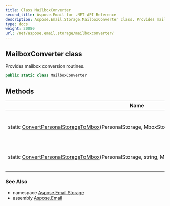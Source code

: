 ```yaml
---
title: Class MailboxConverter
second_title: Aspose.Email for .NET API Reference
description: Aspose.Email.Storage.MailboxConverter class. Provides mailbox conversion routines
type: docs
weight: 20080
url: /net/aspose.email.storage/mailboxconverter/
---
```

## MailboxConverter class

Provides mailbox conversion routines.

```csharp
public static class MailboxConverter
```

## Methods

| Name | Description |
| --- | --- |
| static [ConvertPersonalStorageToMbox](../../aspose.email.storage/mailboxconverter/convertpersonalstoragetombox/#convertpersonalstoragetombox)(PersonalStorage, MboxStorageWriter, MessageAcceptanceCallback) | Converts the [`PersonalStorage`](../../aspose.email.storage.pst/personalstorage/) to mbox format using given [`MboxStorageWriter`](../../aspose.email.storage.mbox/mboxstoragewriter/). |
| static [ConvertPersonalStorageToMbox](../../aspose.email.storage/mailboxconverter/convertpersonalstoragetombox/#convertpersonalstoragetombox_1)(PersonalStorage, string, MessageAcceptanceCallback) | Converts the [`PersonalStorage`](../../aspose.email.storage.pst/personalstorage/) to mbox format using given path. |

### See Also

* namespace [Aspose.Email.Storage](../../aspose.email.storage/)
* assembly [Aspose.Email](../../)


